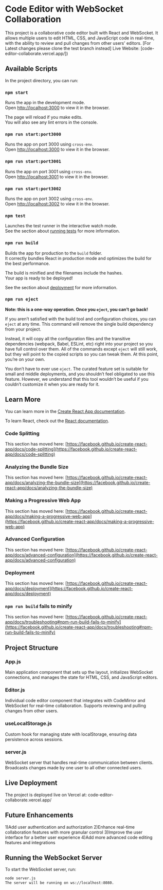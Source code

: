 # Code Editor with WebSocket Collaboration

This project is a collaborative code editor built with React and WebSocket. It allows multiple users to edit HTML, CSS, and JavaScript code in real-time, with the ability to review and pull changes from other users' editors.
[For Latest changes please clone the test branch instead]
Live Website: [code-editor-collaborate.vercel.app/])

## Available Scripts

In the project directory, you can run:

### `npm start`

Runs the app in the development mode.  
Open [http://localhost:3000](http://localhost:3000) to view it in the browser.

The page will reload if you make edits.  
You will also see any lint errors in the console.

### `npm run start:port3000`

Runs the app on port 3000 using `cross-env`.  
Open [http://localhost:3000](http://localhost:3000) to view it in the browser.

### `npm run start:port3001`

Runs the app on port 3001 using `cross-env`.  
Open [http://localhost:3001](http://localhost:3001) to view it in the browser.

### `npm run start:port3002`

Runs the app on port 3002 using `cross-env`.  
Open [http://localhost:3002](http://localhost:3002) to view it in the browser.

### `npm test`

Launches the test runner in the interactive watch mode.  
See the section about [running tests](https://facebook.github.io/create-react-app/docs/running-tests) for more information.

### `npm run build`

Builds the app for production to the `build` folder.  
It correctly bundles React in production mode and optimizes the build for the best performance.

The build is minified and the filenames include the hashes.  
Your app is ready to be deployed!

See the section about [deployment](https://facebook.github.io/create-react-app/docs/deployment) for more information.

### `npm run eject`

**Note: this is a one-way operation. Once you `eject`, you can’t go back!**

If you aren’t satisfied with the build tool and configuration choices, you can `eject` at any time. This command will remove the single build dependency from your project.

Instead, it will copy all the configuration files and the transitive dependencies (webpack, Babel, ESLint, etc) right into your project so you have full control over them. All of the commands except `eject` will still work, but they will point to the copied scripts so you can tweak them. At this point, you’re on your own.

You don’t have to ever use `eject`. The curated feature set is suitable for small and middle deployments, and you shouldn’t feel obligated to use this feature. However, we understand that this tool wouldn’t be useful if you couldn’t customize it when you are ready for it.

## Learn More

You can learn more in the [Create React App documentation](https://facebook.github.io/create-react-app/docs/getting-started).

To learn React, check out the [React documentation](https://reactjs.org/).

### Code Splitting

This section has moved here: [https://facebook.github.io/create-react-app/docs/code-splitting](https://facebook.github.io/create-react-app/docs/code-splitting)

### Analyzing the Bundle Size

This section has moved here: [https://facebook.github.io/create-react-app/docs/analyzing-the-bundle-size](https://facebook.github.io/create-react-app/docs/analyzing-the-bundle-size)

### Making a Progressive Web App

This section has moved here: [https://facebook.github.io/create-react-app/docs/making-a-progressive-web-app](https://facebook.github.io/create-react-app/docs/making-a-progressive-web-app)

### Advanced Configuration

This section has moved here: [https://facebook.github.io/create-react-app/docs/advanced-configuration](https://facebook.github.io/create-react-app/docs/advanced-configuration)

### Deployment

This section has moved here: [https://facebook.github.io/create-react-app/docs/deployment](https://facebook.github.io/create-react-app/docs/deployment)

### `npm run build` fails to minify

This section has moved here: [https://facebook.github.io/create-react-app/docs/troubleshooting#npm-run-build-fails-to-minify](https://facebook.github.io/create-react-app/docs/troubleshooting#npm-run-build-fails-to-minify)

## Project Structure

### App.js

Main application component that sets up the layout, initializes WebSocket connections, and manages the state for HTML, CSS, and JavaScript editors.

### Editor.js

Individual code editor component that integrates with CodeMirror and WebSocket for real-time collaboration. Supports reviewing and pulling changes from other users.

### useLocalStorage.js

Custom hook for managing state with localStorage, ensuring data persistence across sessions.

### server.js

WebSocket server that handles real-time communication between clients. Broadcasts changes made by one user to all other connected users.

## Live Deployment
The project is deployed live on Vercel at: code-editor-collaborate.vercel.app/

## Future Enhancements
1)Add user authentication and authorization
2)Enhance real-time collaboration features with more granular control
3)Improve the user interface for a better user experience
4)Add more advanced code editing features and integrations

## Running the WebSocket Server

To start the WebSocket server, run:

```bash
node server.js
The server will be running on ws://localhost:8080.
